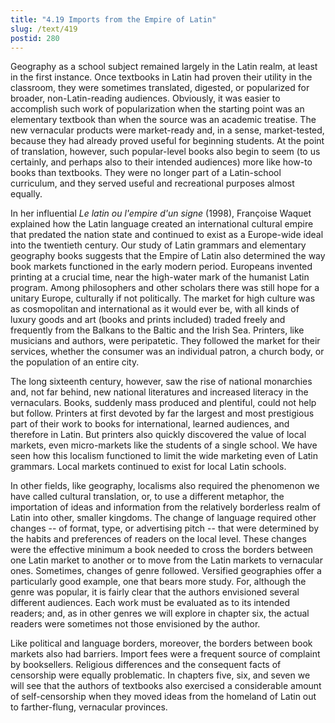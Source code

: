 ```yaml
---
title: "4.19 Imports from the Empire of Latin"
slug: /text/419
postid: 280
---
```

Geography as a school subject remained largely in the Latin realm, at least in the first instance. Once textbooks in Latin had proven their utility in the classroom, they were sometimes translated, digested, or popularized for broader, non-Latin-reading audiences. Obviously, it was easier to accomplish such work of popularization when the starting point was an elementary textbook than when the source was an academic treatise. The new vernacular products were market-ready and, in a sense, market-tested, because they had already proved useful for beginning students. At the point of translation, however, such popular-level books also begin to seem (to us certainly, and perhaps also to their intended audiences) more like how-to books than textbooks. They were no longer part of a Latin-school curriculum, and they served useful and recreational purposes almost equally.

In her influential *Le latin ou l'empire d'un signe* (1998), Françoise Waquet explained how the Latin language created an international cultural empire that predated the nation state and continued to exist as a Europe-wide ideal into the twentieth century. Our study of Latin grammars and elementary geography books suggests that the Empire of Latin also determined the way book markets functioned in the early modern period. Europeans invented printing at a crucial time, near the high-water mark of the humanist Latin program. Among philosophers and other scholars there was still hope for a unitary Europe, culturally if not politically. The market for high culture was as cosmopolitan and international as it would ever be, with all kinds of luxury goods and art (books and prints included) traded freely and frequently from the Balkans to the Baltic and the Irish Sea. Printers, like musicians and authors, were peripatetic. They followed the market for their services, whether the consumer was an individual patron, a church body, or the population of an entire city.

The long sixteenth century, however, saw the rise of national monarchies and, not far behind, new national literatures and increased literacy in the vernaculars. Books, suddenly mass produced and plentiful, could not help but follow. Printers at first devoted by far the largest and most prestigious part of their work to books for international, learned audiences, and therefore in Latin. But printers also quickly discovered the value of local markets, even micro-markets like the students of a single school. We have seen how this localism functioned to limit the wide marketing even of Latin grammars. Local markets continued to exist for local Latin schools.

In other fields, like geography, localisms also required the phenomenon we have called cultural translation, or, to use a different metaphor, the importation of ideas and information from the relatively borderless realm of Latin into other, smaller kingdoms. The change of language required other changes -- of format, type, or advertising pitch -- that were determined by the habits and preferences of readers on the local level. These changes were the effective minimum a book needed to cross the borders between one Latin market to another or to move from the Latin markets to vernacular ones. Sometimes, changes of genre followed. Versified geographies offer a particularly good example, one that bears more study. For, although the genre was popular, it is fairly clear that the authors envisioned several different audiences. Each work must be evaluated as to its intended readers; and, as in other genres we will explore in chapter six, the actual readers were sometimes not those envisioned by the author.

Like political and language borders, moreover, the borders between book markets also had barriers. Import fees were a frequent source of complaint by booksellers. Religious differences and the consequent facts of censorship were equally problematic. In chapters five, six, and seven we will see that the authors of textbooks also exercised a considerable amount of self-censorship when they moved ideas from the homeland of Latin out to farther-flung, vernacular provinces.
